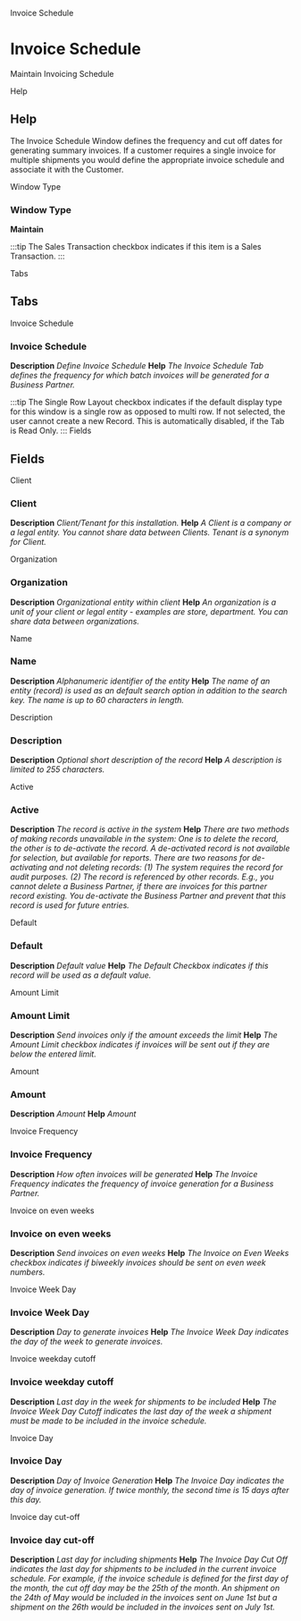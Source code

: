 
Invoice Schedule
# Invoice Schedule


Maintain Invoicing Schedule

Help
## Help

The Invoice Schedule Window defines the frequency and cut off dates for generating summary invoices.  If a customer requires a single invoice for multiple shipments you would define the appropriate invoice schedule and associate it with the Customer.

Window Type
### Window Type

**Maintain**

:::tip
The Sales Transaction checkbox indicates if this item is a Sales Transaction.
:::

Tabs
## Tabs


Invoice Schedule
### Invoice Schedule

**Description**
 *Define Invoice Schedule*
**Help**
 *The Invoice Schedule Tab defines the frequency for which batch invoices will be generated for a Business Partner.*

:::tip
The Single Row Layout checkbox indicates if the default display type for this window is a single row as opposed to multi row.
If not selected, the user cannot create a new Record.  This is automatically disabled, if the Tab is Read Only.
:::
Fields
## Fields


Client
### Client

**Description**
 *Client/Tenant for this installation.*
**Help**
 *A Client is a company or a legal entity. You cannot share data between Clients. Tenant is a synonym for Client.*

Organization
### Organization

**Description**
 *Organizational entity within client*
**Help**
 *An organization is a unit of your client or legal entity - examples are store, department. You can share data between organizations.*

Name
### Name

**Description**
 *Alphanumeric identifier of the entity*
**Help**
 *The name of an entity (record) is used as an default search option in addition to the search key. The name is up to 60 characters in length.*

Description
### Description

**Description**
 *Optional short description of the record*
**Help**
 *A description is limited to 255 characters.*

Active
### Active

**Description**
 *The record is active in the system*
**Help**
 *There are two methods of making records unavailable in the system: One is to delete the record, the other is to de-activate the record. A de-activated record is not available for selection, but available for reports.
There are two reasons for de-activating and not deleting records:
(1) The system requires the record for audit purposes.
(2) The record is referenced by other records. E.g., you cannot delete a Business Partner, if there are invoices for this partner record existing. You de-activate the Business Partner and prevent that this record is used for future entries.*

Default
### Default

**Description**
 *Default value*
**Help**
 *The Default Checkbox indicates if this record will be used as a default value.*

Amount Limit
### Amount Limit

**Description**
 *Send invoices only if the amount exceeds the limit*
**Help**
 *The Amount Limit checkbox indicates if invoices will be sent out if they are below the entered limit.*

Amount
### Amount

**Description**
 *Amount*
**Help**
 *Amount*

Invoice Frequency
### Invoice Frequency

**Description**
 *How often invoices will be generated*
**Help**
 *The Invoice Frequency indicates the frequency of invoice generation for a Business Partner.*

Invoice on even weeks
### Invoice on even weeks

**Description**
 *Send invoices on even weeks*
**Help**
 *The Invoice on Even Weeks checkbox indicates if biweekly invoices should be sent on even week numbers.*

Invoice Week Day
### Invoice Week Day

**Description**
 *Day to generate invoices*
**Help**
 *The Invoice Week Day indicates the day of the week to generate invoices.*

Invoice weekday cutoff
### Invoice weekday cutoff

**Description**
 *Last day in the week for shipments to be included*
**Help**
 *The Invoice Week Day Cutoff indicates the last day of the week a shipment must be made to be included in the invoice schedule.*

Invoice Day
### Invoice Day

**Description**
 *Day of Invoice Generation*
**Help**
 *The Invoice Day indicates the day of invoice generation.  If twice monthly, the second time is 15 days after this day.*

Invoice day cut-off
### Invoice day cut-off

**Description**
 *Last day for including shipments*
**Help**
 *The Invoice Day Cut Off indicates the last day for shipments to be included in the current invoice schedule.  For example, if the invoice schedule is defined for the first day of the month, the cut off day may be the 25th of the month.  An shipment on the 24th of May would be included in the invoices sent on June 1st but a shipment on the 26th would be included in the invoices sent on July 1st.*
